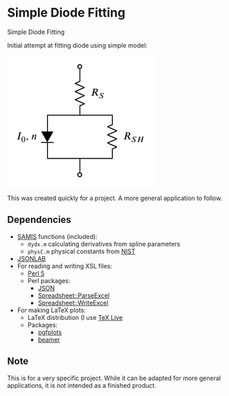 # Simple Diode Fitting #

Simple Diode Fitting

Initial attempt at fitting diode using simple model:

![Model schematic](model.png)

This was created quickly for a project. A more general application to follow.

## Dependencies ##
* [SAMIS](http://github.org/agrede/SAMIS) functions (included):
  + `dydx.m` calculating derivatives from spline parameters
  + `physC.m` physical constants from [NIST](http://physics.nist.gov/cuu/Constants/)
* [JSONLAB](http://iso2mesh.sourceforge.net/cgi-bin/index.cgi?jsonlab)
* For reading and writing XSL files:
  + [Perl 5](http://perl.org)
  + Perl packages:
    - [JSON](http://search.cpan.org/dist/JSON)
    - [Spreadsheet::ParseExcel](http://search.cpan.org/dist/Spreadsheet-ParseExcel/)
    - [Spreadsheet::WriteExcel](http://search.cpan.org/dist/Spreadsheet-WriteExcel/)
* For making LaTeX plots:
  + LaTeX distribution (I use [TeX Live](https://www.tug.org/texlive/doc.html)
  + Packages:
    - [pgfplots](http://www.ctan.org/pkg/pgfplots)
    - [beamer](http://www.ctan.org/pkg/beamer)

## Note ##
This is for a very specific project. While it can be adapted for more general applications, it is not intended as a finished product.
